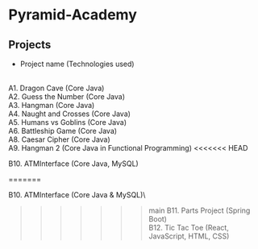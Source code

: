 # Pyramid-Academy

<h2> Projects </h2> 
  
* Project name (Technologies used)
  </br>
  </br>
  
  
A1. Dragon Cave (Core Java) \
A2. Guess the Number (Core Java)\
A3. Hangman (Core Java)\
A4. Naught and Crosses (Core Java)\
A5. Humans vs Goblins (Core Java)\
A6. Battleship Game (Core Java)\
A8. Caesar Cipher (Core Java)\
A9. Hangman 2 (Core Java in Functional Programming)
<<<<<<< HEAD

B10. ATMInterface (Core Java, MySQL)

=======
  
B10. ATMInterface (Core Java & MySQL)\
>>>>>>> main
B11. Parts Project (Spring Boot)\
B12. Tic Tac Toe (React, JavaScript, HTML, CSS)




